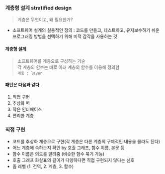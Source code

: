 ### 계층형 설계 stratified design

> 계층은 무엇이고, 왜 필요한가?

- 소프트웨어 설계의 실용적인 정의 : 코드를 만들고, 테스트하고, 유지보수하기 쉬운 프로그래밍 방법을 선택하기 위해 미적 감각을 사용하는 것

#### 계층형 설계

> 소프트웨어를 계층으로 구성하는 기술\
> 각 계층의 함수는 바로 아래 계층의 함수를 이용해 정의함\
> `계층 : layer`

#### 패턴은 다음과 같다.

1. 직접 구현
2. 추상화 벽
3. 작은 인터페이스
4. 편리한 계층

### 직접 구현

- 코드를 추상화 계층으로 구현(각 계층은 다른 계층의 구체적인 내용을 몰라도 된다)
- 어느 계층에 속하는지 확인 by 호출 그래프, 함수 이름, 본문 등
- 함수 이름은 의도를 알려줌 (비슷한 함수 묶기 가능)
- 호출 그래프 화살표의 길이가 다양하다면 직접 구현되지 않다는 신호
- 줌 레벨 (1. 전역, 2. 계층, 3. 함수)
